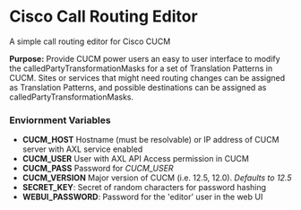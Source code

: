 # Cisco Call Routing Editor

A simple call routing editor for Cisco CUCM

**Purpose:** Provide CUCM power users an easy to user interface to modify the calledPartyTransformationMasks for a set of Translation Patterns in CUCM. Sites or services that might need routing changes can be assigned as Translation Patterns, and possible destinations can be assigned as calledPartyTransformationMasks.

### Enviornment Variables
- **CUCM_HOST** Hostname (must be resolvable) or IP address of CUCM server with AXL service enabled
- **CUCM_USER** User with AXL API Access permission in CUCM
- **CUCM_PASS** Password for *CUCM_USER*
- **CUCM_VERSION** Major version of CUCM (i.e. 12.5, 12.0). *Defaults to 12.5*
- **SECRET_KEY**: Secret of random characters for password hashing
- **WEBUI_PASSWORD**: Password for the 'editor' user in the web UI